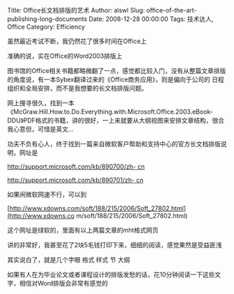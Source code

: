 Title: Office长文档排版的艺术
Author: alswl
Slug: office-of-the-art-publishing-long-documents
Date: 2008-12-28 00:00:00
Tags: 技术达人, Office
Category: Efficiency

虽然最近考试不断，我仍然花了很多时间在Office上

准确的说，实在Office的Word2003排版上

图书馆的Office相关书籍都略微翻了一点，感觉都比较入门，没有从整篇文章排版的角度说，有一本Sybex翻译过来的《Office商务应用》，则是偏向于公司的
日程组织和全局安排，而不是我想要的长文档排版问题。

网上搜寻很久，找到一本《McGraw.Hill.How.to.Do.Everything.with.Microsoft.Office.2003.eBook-
DDU》PDF格式的书籍，讲的很好，一上来就要从大纲视图来安排文章结构，很合我心意但，可惜是英文...

功夫不负有心人，终于找到一篇来自微软客户帮助和支持中心的官方长文档排版说明，网址是

[http://support.microsoft.com/kb/890700/zh-
cn](http://support.microsoft.com/kb/890700/zh-cn/)

[http://support.microsoft.com/kb/890701/zh-
cn](http://support.microsoft.com/kb/890701/zh-cn)

如果闲微软网速不行，可以到

[http://www.xdowns.com/soft/188/215/2006/Soft_27802.html](http://www.xdowns.co
m/soft/188/215/2006/Soft_27802.html)

这个网址是绿软的，里面有以上两篇文章的mht格式网页

讲的非常好，我甚至花了2块5毛钱打印下来，细细的阅读，感觉果然是受益匪浅

其实说白了，就是几个字眼 格式 样式 节 大纲

如果有人在为毕业论文或者课程设计的排版发愁的话，花10分钟阅读一下这些文字，相信对Word排版会非常有感觉的

